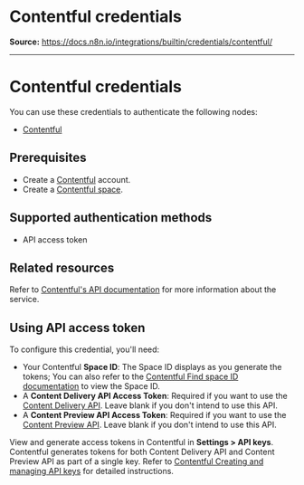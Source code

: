 # Contentful credentials

**Source:** https://docs.n8n.io/integrations/builtin/credentials/contentful/

---

# Contentful credentials

You can use these credentials to authenticate the following nodes:

- [Contentful](../../app-nodes/n8n-nodes-base.contentful/)

## Prerequisites

- Create a [Contentful](https://www.contentful.com/) account.
- Create a [Contentful space](https://www.contentful.com/help/contentful-101/#step-2-create-a-space).

## Supported authentication methods

- API access token

## Related resources

Refer to [Contentful's API documentation](https://www.contentful.com/developers/docs/references/) for more information about the service.

## Using API access token

To configure this credential, you'll need:

- Your Contentful **Space ID**: The Space ID displays as you generate the tokens; You can also refer to the [Contentful Find space ID documentation](https://www.contentful.com/help/find-space-id/) to view the Space ID.
- A **Content Delivery API Access Token**: Required if you want to use the [Content Delivery API](https://www.contentful.com/developers/docs/references/content-delivery-api/). Leave blank if you don't intend to use this API.
- A **Content Preview API Access Token**: Required if you want to use the [Content Preview API](https://www.contentful.com/developers/docs/references/content-preview-api/). Leave blank if you don't intend to use this API.

View and generate access tokens in Contentful in **Settings > API keys**. Contentful generates tokens for both Content Delivery API and Content Preview API as part of a single key. Refer to [Contentful Creating and managing API keys](https://training.contentful.com/student/activity/1050378-creating-and-managing-api-keys) for detailed instructions.
